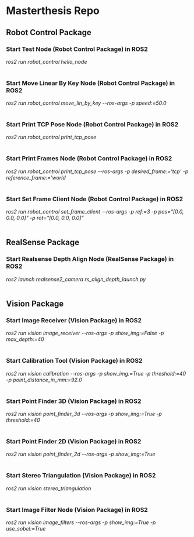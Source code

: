 # **Masterthesis Repo**

## **Robot Control Package**
### Start **Test** Node (Robot Control Package) in ROS2 <br>
*ros2 run robot_control hello_node* <br>
<br>
### Start **Move Linear By Key** Node (Robot Control Package) in ROS2 <br>
*ros2 run robot_control move_lin_by_key --ros-args -p speed:=50.0* <br>
<br>
### Start **Print TCP Pose** Node (Robot Control Package) in ROS2 <br>
*ros2 run robot_control print_tcp_pose* <br>
<br>
### Start **Print Frames** Node (Robot Control Package) in ROS2 <br>
*ros2 run robot_control print_tcp_pose --ros-args -p desired_frame:='tcp' -p reference_frame:='world* <br>
<br>
### Start **Set Frame Client** Node (Robot Control Package) in ROS2 <br>
*ros2 run robot_control set_frame_client --ros-args -p ref:=3 -p pos="[0.0, 0.0, 0.0]" -p rot="[0.0, 0.0, 0.0]"* <br>
<br>

## **RealSense Package**
### Start **Realsense Depth Align** Node (RealSense Package) in ROS2 <br>
*ros2 launch realsense2_camera rs_align_depth_launch.py* <br>
<br>

## **Vision Package**
### Start **Image Receiver** (Vision Package) in ROS2 <br>
*ros2 run vision image_receiver --ros-args -p show_img:=False -p max_depth:=40* <br>
<br>
### Start **Calibration** Tool (Vision Package) in ROS2 <br>
*ros2 run vision calibration --ros-args -p show_img:=True -p threshold:=40 -p point_distance_in_mm:=92.0* <br>
<br>
### Start **Point Finder 3D** (Vision Package) in ROS2 <br>
*ros2 run vision point_finder_3d --ros-args -p show_img:=True -p threshold:=40* <br>
<br>
### Start **Point Finder 2D** (Vision Package) in ROS2 <br>
*ros2 run vision point_finder_2d --ros-args -p show_img:=True* <br>
<br>
### Start **Stereo Triangulation** (Vision Package) in ROS2 <br>
*ros2 run vision stereo_triangulation* <br>
<br>
### Start **Image Filter** Node (Vision Package) in ROS2 <br>
*ros2 run vision image_filters --ros-args -p show_img:=True -p use_sobel:=True* <br>
<br>
